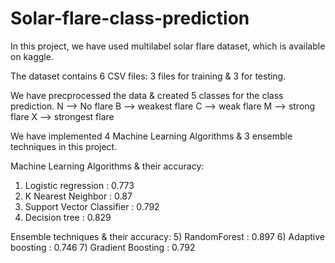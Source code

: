 # Solar-flare-class-prediction

In this project, we have used multilabel solar flare dataset, which is available on kaggle.

The dataset contains 6 CSV files: 3 files for training & 3 for testing.

We have precprocessed the data & created 5 classes for the class prediction.
 N --> No flare
 B --> weakest flare
 C --> weak flare
 M --> strong flare
 X --> strongest flare

We have implemented 4 Machine Learning Algorithms & 3 ensemble techniques in this project.

Machine Learning Algorithms & their accuracy:
1) Logistic regression :  0.773
2) K Nearest Neighbor : 0.87
3) Support Vector Classifier : 0.792
4) Decision tree :  0.829

Ensemble techniques & their accuracy:
5) RandomForest :  0.897
6) Adaptive boosting : 0.746
7) Gradient Boosting : 0.792
